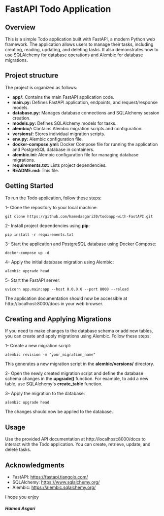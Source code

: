 # FastAPI Todo Application
## Overview
This is a simple Todo application built with FastAPI, a modern Python web framework. The application allows users to manage their tasks, including creating, reading, updating, and deleting tasks. It also demonstrates how to use SQLAlchemy for database operations and Alembic for database migrations.


## Project structure
The project is organized as follows:
- **app/:** Contains the main FastAPI application code.
- **main.py:** Defines FastAPI application, endpoints, and request/response models.
- **database.py:** Manages database connections and SQLAlchemy session creation.
- **models.py:** Defines SQLAlchemy models for tasks.
- **alembic/:** Contains Alembic migration scripts and configuration.
- **versions/:** Stores individual migration scripts.
- **env.py:** Alembic configuration file.
- **docker-compose.yml:** Docker Compose file for running the application and PostgreSQL database in containers.
- **alembic.ini:** Alembic configuration file for managing database migrations.
- **requirements.txt:** Lists project dependencies.
- **README.md:** This file.

## Getting Started
To run the Todo application, follow these steps:

1- Clone the repository to your local machine:
```angular2html
git clone https://github.com/hamedasgari20/todoapp-with-FastAPI.git
```

2- Install project dependencies using **pip**:
```angular2html
pip install -r requirements.txt

```

3- Start the application and PostgreSQL database using Docker Compose:
```angular2html
docker-compose up -d
```

4- Apply the initial database migration using Alembic:
```angular2html
alembic upgrade head
```

5- Start the FastAPI server:
```angular2html
uvicorn app.main:app --host 0.0.0.0 --port 8000 --reload
```
The application documentation should now be accessible at http://localhost:8000/docs in your web browser.



## Creating and Applying Migrations
If you need to make changes to the database schema or add new tables, you can create and apply migrations using Alembic. Follow these steps:

1- Create a new migration script:
```angular2html
alembic revision -m "your_migration_name"
```
This generates a new migration script in the **alembic/versions/** directory.

2- Open the newly created migration script and define the database schema changes in the **upgrade()** function. For example, to add a new table, use SQLAlchemy's **create_table** function.

3- Apply the migration to the database:
```angular2html
alembic upgrade head
```
The changes should now be applied to the database.



## Usage
Use the provided API documentation at http://localhost:8000/docs to interact with the Todo application. You can create, retrieve, update, and delete tasks.


## Acknowledgments
- FastAPI: https://fastapi.tiangolo.com/
- SQLAlchemy: https://www.sqlalchemy.org/
- Alembic: https://alembic.sqlalchemy.org/

I hope you enjoy

##### Hamed Asgari